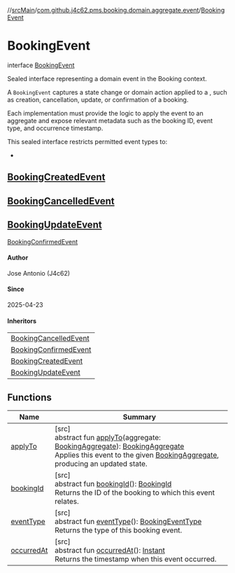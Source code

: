 //[srcMain](../../../index.md)/[com.github.j4c62.pms.booking.domain.aggregate.event](../index.md)/[BookingEvent](index.md)

# BookingEvent

interface [BookingEvent](index.md)

Sealed interface representing a domain event in the Booking context.

A `BookingEvent` captures a state change or domain action applied to a , such as creation, cancellation, update, or
confirmation of a booking.

Each implementation must provide the logic to apply the event to an aggregate and expose relevant metadata such as the
booking ID, event type, and occurrence timestamp.

This sealed interface restricts permitted event types to:

-
[BookingCreatedEvent](../-booking-created-event/index.md)
-
[BookingCancelledEvent](../-booking-cancelled-event/index.md)
-
[BookingUpdateEvent](../-booking-update-event/index.md)
-
[BookingConfirmedEvent](../-booking-confirmed-event/index.md)

#### Author

Jose Antonio (J4c62)

#### Since

2025-04-23

#### Inheritors

|                                                               |
|---------------------------------------------------------------|
| [BookingCancelledEvent](../-booking-cancelled-event/index.md) |
| [BookingConfirmedEvent](../-booking-confirmed-event/index.md) |
| [BookingCreatedEvent](../-booking-created-event/index.md)     |
| [BookingUpdateEvent](../-booking-update-event/index.md)       |

## Functions

| Name                         | Summary                                                                                                                                                                                                                                                                                                                                                                                                                               |
|------------------------------|---------------------------------------------------------------------------------------------------------------------------------------------------------------------------------------------------------------------------------------------------------------------------------------------------------------------------------------------------------------------------------------------------------------------------------------|
| [applyTo](apply-to.md)       | [src]<br>abstract fun [applyTo](apply-to.md)(aggregate: [BookingAggregate](../../com.github.j4c62.pms.booking.domain.aggregate/-booking-aggregate/index.md)): [BookingAggregate](../../com.github.j4c62.pms.booking.domain.aggregate/-booking-aggregate/index.md)<br>Applies this event to the given [BookingAggregate](../../com.github.j4c62.pms.booking.domain.aggregate/-booking-aggregate/index.md), producing an updated state. |
| [bookingId](booking-id.md)   | [src]<br>abstract fun [bookingId](booking-id.md)(): [BookingId](../../com.github.j4c62.pms.booking.domain.aggregate.vo/-booking-id/index.md)<br>Returns the ID of the booking to which this event relates.                                                                                                                                                                                                                            |
| [eventType](event-type.md)   | [src]<br>abstract fun [eventType](event-type.md)(): [BookingEventType](../../com.github.j4c62.pms.booking.domain.aggregate.vo/-booking-event-type/index.md)<br>Returns the type of this booking event.                                                                                                                                                                                                                                |
| [occurredAt](occurred-at.md) | [src]<br>abstract fun [occurredAt](occurred-at.md)(): [Instant](https://docs.oracle.com/javase/8/docs/api/java/time/Instant.html)<br>Returns the timestamp when this event occurred.                                                                                                                                                                                                                                                  |